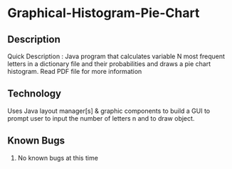 # Graphical-Histogram-Pie-Chart
## Description
Quick Description : Java program that calculates variable N most frequent letters in a dictionary file and their probabilities and draws a pie chart histogram. 
Read PDF file for more information

## Technology
Uses Java layout manager[s] & graphic components to build a GUI to prompt user to input the number of letters n and to draw object.

## Known Bugs
1. No known bugs at this time
